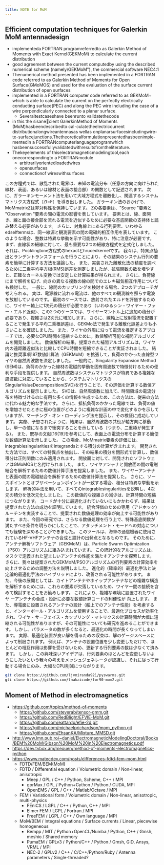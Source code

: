 ```yaml
---
title: NOTE for MoM
---
```


## Efficient computation techniques for Galerkin MoM antennadesign

- implementeda FORTRAN programreferredto as Galerkin Method of Moments with Exact Kernel(GEKMoM) to calculate the current distribution
- good agreement between the current computedby using the described numerical scheme (namely\GEKMoM"), the commercial software NEC4:1
- Thenumerical method presented has been implemented in a FORTRAN code referred to as Galerkin Method of Moments for Open Surface(GMoMOS) and used for the evaluation of the surface current distribution of open surfaces
- implemented in a FORTRAN computer code referred to as GEKMoM+ which is able to calculate the current on the perfectly electrically conducting surface(PEC) and along the PEC wire including the case of a wire perpendicularly connected to a planar surface.
  - Severaltestcaseshave beenrunto validatethecode
- in this the sisanecient GalerkinMethod of Moments (MoM)hasbeendescribedto cal-culatetheelectriccurrent distributionalongwireantennasas wellas onplanarsurfacesincludingwire-to-surfacejunctions.Thetheoreticalformulationpresentedhasbeenimple-mentedin a FORTRANcomputerlanguageprogramwhich hasbeensuccessfullyvalidatedwithresultsfromtheliterature.
- Thekeyelements of thiselectromagneticmodelingtool,each onecorrespondingto a FORTRANmodule
  - arbitrarilyorientedloadedwires
  - opensurfaces
  - connectionof wireswithsurfaces

この方程式では、散乱された電界は、未知の電流分布（任意の方向に向けられた線材、表面、あるいは線材と表面の接合部）の関数として記述されます。
次に、ガラーキンモーメント法を用いて大域方程式を離散化し、関連するシステムマトリクス方程式（ZI=F）を導き出しました。
ガラーキン法のおかげで、MoMmatrixZは非対称性を保持しています。
Zの各要素は、"Source "要素と "Observation "要素の間の電流の影響を表しています。
要素とは、線、面開き、線と面の接合部を流れる電流を近似するために必要な基底関数の支持体と読み替える必要があります。
さらに、対角線上にある行列要素、いわゆるedselftermsは、同一線源と観測要素の間の電磁的相互作用を表しています。
このような場合、整数は特異な挙動を示す可能性があり、特に注意が必要です。
まず、直線状の細線に対して、最も重要な2つの細線方程式を定式化しました。
それは、Pocklingtone方程式のhexactとhrucedkernelです。
我々は、特異点抽出とランデントランスフォームを行うことにより、その結果のシステム行列の要素を簡単に計算する方法を議論した。
また、実装された離散化法の精度を調べるために二乗平均平方根(RMS)誤差を測定しましたが、拡張関数の数を増やすと、正確なカーネル変換では安定した計算結果が得られます。
さらに、負荷線にまで解析を広げ、向きの異なる複数の線の間でのエレキ磁気相互作用についても検討した。
一般に、線間のカップリングを検討する場合、2つのアプローチが考えられる。
実は、電源線に流れる電流は、他のすべての観測線を照らす電波を放射しているのです。
最初のケースでは、放射されたエルドを評価するために、ワイヤー軸上に1次元の積分が必要であり（いわゆるシン・ワイヤー・ファー・エルド近似）、この2つのケースでは、ワイヤーマントル上に追加の積分が必要であり、複雑さは2次元に増加します。
さらに、線軸上に放射電流を配置することで発生する平均二乗根誤差は、GEKMo法で発生する離散化誤差よりも小さいことを確認しました。
また，ワイヤの外周に沿って電流を推定するアプローチでは，必要なCPU時間を短縮するために，数値解析可能な補間アルゴリズムを開発しました。
数値解析の結果，提案された補間アルゴリズムは，ワイヤ内の遠距離近似法と比較してCPU時間を短縮できることが実証されました。
結論と推奨事項187数値計算法（GEKMoM）を拡張して，負荷のかかった直線型ワイヤの自然周波数を決定しました。
一般的に、Singularity Expansion Method (SEM)は、負荷のかかった線材の電磁的挙動を固有周波数で特徴付けるための便利な手段を提供します。
自然周波数はシステムマトリクスが特異である複雑な周波数に対応していることから、システムマトリクスのSingularValueDecomposition(SVD)を行うことで、その評価を計算する数値アルゴリズムを提示しました。
SVDは、自然周波数に加えて、時間領域の電流分布を特徴づけるのに有用な多くの情報を生成するため、この方法は、従来の方法に代わる魅力的な手法です。
さらに、抵抗負荷のかかった電線では、負荷の値を増加させたときに極の位置がどのように複雑な計画の中で変化するかを示していますが、マーチング・オン・ローディング法を提示し、その検証に成功しています。
実際、予想されたように、結果は、自然周波数の共役が軸方向に移動し、単一の値になるまで衝突することを示している（つまり、二重極が発生する）。
また、既存の文献[16{19]を参考にして、表面上の電流分布を計算する簡便な数値計算法を示しました。
この場合、MoMmatrix要素の評価には、integrablesingularitiesをintegrandsとする積分の計算が含まれます。
開発された方法では、すべての特異点を抽出し、その結果の積分を閉形式で計算し、数値積分は正則関数にのみ適用されます。
開放面に対して、開発されたソフトウェアはGMoMOSと名付けられました。
また、ワイヤアンテナと開放面の間の電磁結合を解析するための数値計算手法を提案しました。
また、ワイヤーアンテナと表面の間の電磁結合を解析するための数値計算法を提案した。
さらに、ソースポイントとオブザベーションポイントが一致する場合、積分は特異な挙動を示します。
解析的手法を用いて、すべてのintegrablesingularitiesを説明し、4次元の積分を低次元化しました。
この数値的な複雑さの減少は、計算時間の短縮につながります。
コードが十分に最適化されていないにもかかわらず、結果は提案された方法の成功を証明しています。
統合評価のための専用（アドホック）ルーチンを実装することで、提案された数値処理の効率が向上する可能性があります。
また、今回の研究では、さらなる数値処理を行う上で、特殊基底関数が満たすべき条件を明らかにしたことで、アタッチメント・モードへの対応についても経験を深めることができました。
このツールは、海軍の通信機器に使用されているHF-VHFアンテナの合成と設計の出発点となるものです。
そのために、アンテナ解析ソフトウェア（GEKMoM）は、Particle Swarm Optimization（PSO）アルゴリズムに組み込まれています。
この統計的なアルゴリズムは、タスクで定義された望ましいアンテナの性能を満たすアンテナを探索します。
さらに、我々は提案されたGEKMoM/PSOアルゴリズムの行列要素の計算効率を向上させるための調整方法を説明しました。
進化的（確率的）最適化手法と決定論的最適化手法のハイブリッドにより、改善される可能性があります。
また、今後の展開としては、カイトアンテナやホイップアンテナなどの複雑な構造を解析するためには、これらの要素が欠落しているため、ワイヤー間の接続を含めて検討することをお勧めします。
これにより、複雑な環境に設置されたワイヤ ーアンテナの合成・設計に必要な数値計算コードの利便性が 向上します。
また、導電面に設置されるアンテナの設計（船上でのアンテナ性能）を考慮すると、インターポール・アルゴリズムを使用することで、最適化プロセスが効率化され、ワイヤ・サーフェイス・カップリング・マトリクスの計算時間が大幅に短縮される可能性がありますが、その可能性についても研究を進めることができます。
しかし、パラメータの数が多くなると、最適化の時間が長くなってしまいます。
実際、最適化装置が良い解を得るための収束は、解のゲージスペースによって制限されます。
例えば、アンテナの設置位置を少し変更しただけで、ほとんどの相互作用は影響を受けないため、更新する行列要素の数は少なくて済みます。
しかし、この興味深いアイデアは、行列要素のほとんどを変更しないようにしたいという我々の考えをメッシュジェネレータが認識し、それに従って行動する場合にのみ、大幅なCPU削減につながります。

```bash
git clone https://github.com/ljvmiranda921/pyswarms.git
gti clone https://github.com/tnakaicode/for90-mom2.git
```

## Moment of Method in electromagnetics

- <https://github.com/topics/method-of-moments>
  - <https://github.com/steverab/tensor-gmm.git>
  - <https://github.com/RedBlight/EFVIE-MoM.git>
  - <https://github.com/eattardo/efie-2d.git>
  - <https://github.com/michaelprichardson/mom_python.git>
  - <https://github.com/EhsanKA/Mixture_MMSD.git>
- <http://www.lmn.pub.ro/~daniel/ElectromagneticModelingDoctoral/Books/BEM%20MoM/Gibson%20MoM%20in%20Electromagnetics.pdf>
- <https://dev.tvbox.am/meouen/method-of-moments-electromagnetics-python>
- <https://www.matecdev.com/posts/differences-fdtd-fem-mom.html>
  - FDTD/FEM/BEM(MoM)
  - FDTD / Differential equation / Volumetric domain / Non-linear, anisotropic
    - Meep / GPL / C++ / Python, Scheme, C++ / MPI
    - gprMax / GPL / Python+Cython / Python / CUDA, MPI
    - OpenEMS / GPL / C++ / Matlab/Octave / MPI
  - FEM / Variational form / Volumetric domain / Non-linear, anisotropic, multi-physics
    - FEniCS / LGPL / C++ / Python, C++ / MPI
    - Elmer FEM / LGPL / Fortran / MPI
    - FreeFEM / LGPL / C++ / Own language / MPI
  - MoM/BEM / Integral equations / Surface currents / Linear, piecewise homogeneous
    - Bempp / MIT / Python+OpenCL/Numba / Python, C++ / Gmsh, meshio / Shared memory
    - PumaEM / GPLv3 / Python/C++ / Python / Gmsh, GiD, Ansys, VRML / MPI
    - NEC-2 / GPLv2 / C++ / C/C++/Python/Ruby / Antenna parameters / Single-threaded?
